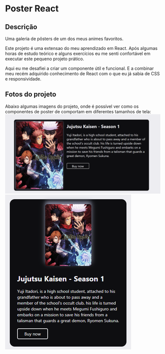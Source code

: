 # Poster React

## Descrição
Uma galeria de pôsters de um dos meus animes favoritos. 

Este projeto é uma extensao do meu aprendizado em React.
Após algumas horas de estudo teórico e alguns exercícios eu me senti confortável em executar este pequeno projeto prático.

Aqui eu me desafiei a criar um componente útil e funcional.
E a combinar meu recém adquirido conhecimento de React com o que eu já sabia de CSS e responsividade.

## Fotos do projeto
Abaixo algumas imagens do projeto, onde é possível ver como os componentes de poster de comportam em diferentes tamanhos de tela:
![componente em tela de computador](image.png)
![componente em tela de smartphone](image-1.png)